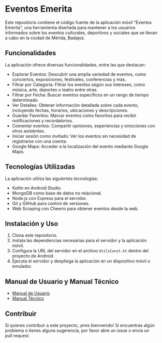 # Eventos Emerita

Este repositorio contiene el código fuente de la aplicación móvil "Eventos Emerita", una herramienta diseñada para mantener a los usuarios informados sobre los eventos culturales, deportivos y sociales que se llevan a cabo en la ciudad de Mérida, Badajoz.

## Funcionalidades

La aplicación ofrece diversas funcionalidades, entre las que destacan:

- Explorar Eventos: Descubrir una amplia variedad de eventos, como conciertos, exposiciones, festivales, conferencias y más.
- Filtrar por Categoría: Filtrar los eventos según sus intereses, como música, arte, deportes o teatro entre otras.
- Filtrar por Fecha: Buscar eventos específicos en un rango de tiempo determinado.
- Ver Detalles: Obtener información detallada sobre cada evento, incluyendo fechas, horarios, ubicaciones y descripciones.
- Guardar Favoritos: Marcar eventos como favoritos para recibir notificaciones y recordatorios.
- Comentar eventos: Compartir opiniones, experiencias y emociones con otros asistentes.
- Iniciar sesión como invitado: Ver los eventos sin necesidad de registrarse con una cuenta.
- Google Maps: Acceder a la localización del evento mediante Google Maps.

## Tecnologías Utilizadas

La aplicación utiliza las siguientes tecnologías:

- Kotlin en Android Studio.
- MongoDB como base de datos no relacional.
- Node.js con Express para el servidor.
- Git y GitHub para control de versiones.
- Web Scraping con Cheerio para obtener eventos desde la web.

## Instalación y Uso

1. Clona este repositorio.
2. Instala las dependencias necesarias para el servidor y la aplicación móvil.
3. Configura la URL del servidor en el archivo `UtilsConst.kt` dentro del proyecto de Android.
4. Ejecuta el servidor y despliega la aplicación en un dispositivo móvil o emulador.

## Manual de Usuario y Manual Técnico

- [Manual de Usuario](./Manual_usuario.md)
- [Manual Técnico](./Manual_técnico.md)

## Contribuir

Si quieres contribuir a este proyecto, ¡eres bienvenido! Si encuentras algún problema o tienes alguna sugerencia, por favor abre un issue o envía un pull request.
 
